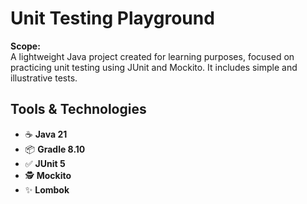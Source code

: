 # Unit Testing Playground

**Scope:**  
A lightweight Java project created for learning purposes, focused on practicing unit testing using JUnit and Mockito. 
It includes simple and illustrative tests.

## Tools & Technologies

- ☕ **Java 21**
- 📦 **Gradle 8.10**
- ✅ **JUnit 5**
- 🕵️ **Mockito**
- ✨ **Lombok**